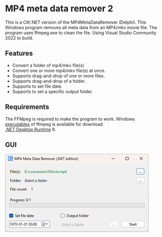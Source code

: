 # MP4 meta data remover 2

This is a C#/.NET version of the MP4MetaDataRemover (Delphi).
This Windows program removes all meta data from an MP4/mkv movie file. The program uses ffmpeg.exe to clean the file.
Using Visual Studio Community 2022 to build.

## Features
* Convert a folder of mp4/mkv file(s)
* Convert one or more mp4/mkv file(s) at once.
* Supports drag-and-drop of one or more files.
* Supports drag-and-drop of a folder.
* Supports to set file date.
* Supports to set a specific output folder.

## Requirements
The FFMpeg is required to make the program to work. Windows [executables](https://ffmpeg.org/download.html#build-windows/) of ffmpeg is available for download.\
[.NET Desktop Runtime](https://dotnet.microsoft.com/en-us/download/dotnet/9.0) 9.

## GUI
![MP4 Meta data remover graphical interface!](/assets/Screenshot.png "MP4 Meta data remover")

